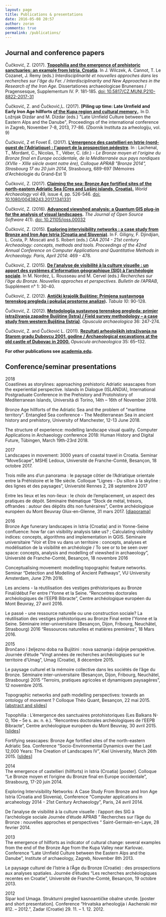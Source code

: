 ```yaml
---
layout: page
title: Publications & presentations
date: 2016-05-08 20:57
author: zoran
comments: true
permalink: /publications/
---
```


Journal and conference papers
-----------------------------

Čučković, Z. (2017). **[Topophilia and the emergence of prehistoric sanctuaries: an example from Istria, Croatia](/2018/topophilia-article)**. In J. Wilczek, A. Cannot, T. Le Cozanet, J. Remy (eds.) *Interdisciplinarité et nouvelles approches dans les recherches sur l'âge du Fer. / Interdisciplinarity and New Approaches in the Research of the Iron Age.* Dissertationes archaeologicae Brunenses / Pragensesque, Supplementum IV. P. 181-185.  [doi: 10.5817/CZ.MUNI.P210-8822-2017-31](https://dx.doi.org/10.5817/CZ.MUNI.P210-8822-2017-31)

Čučković, Z. and Čučković,L. (2017). **[Piling up time: Late Urnfield and Early Iron Age hillforts [of the Kupa region and cultural memory.](/2018/piling-up-time)**. In D. Ložnjak Dizdar and M. Dizdar (eds.) "Late Urnfield Culture between the Eastern Alps and the Danube", Proceedings of the international conference in Zagreb, November 7-8, 2013, 77-86.  (Zbornik Instituta za arheologiju, vol. 9)  
  
Čučković, Z et Fovet É. (2017). **[L'émergence des castellieri en Istrie (nord-ouest de l'Adriatique) : l'apport de la prospection pédestre](/2018/castellieri/)**. In : Lachenal, T., Mordant, C., Nicolas, T., Véber, C. (dir.) - _Le Bronze moyen et l'origine du Bronze final en Europe occidentale, de la Méditerranée aux pays nordiques (XVIIe - XIIIe siècle avant notre ère), Colloque APRAB "Bronze 2014", Strasbourg 17 au 20 juin 2014_, Strasbourg, 689-697 (Mémoires d'Archéologie du Grand-Est 1)  
  
Čučković, Z. (2017). [**Claiming the sea: Bronze Age fortified sites of the north-eastern Adriatic Sea (Cres and Lošinj islands, Croatia).**](/2017/claiming-the-sea) _World Archaeology_ vol 49, issue 4, pp. 526-546. [doi: 10.1080/00438243.2017.1341331](http://dx.doi.org/10.1080/00438243.2017.1341331)  
  
Čučković, Z. (2016). **[Advanced viewshed analysis: a Quantum GIS plug-in for the analysis of visual landscapes](/2016/article-joss).** _The Journal of Open Source Software_ 4(1). [doi: 10.21105/joss.00032](http://joss.theoj.org/papers/10.21105/joss.00032)  
  
Čučković, Z. (2015). [**Exploring intervisibility networks : a case study from Bronze and Iron Age Istria (Croatia and Slovenia)**](/2015/intervisibility-networks). In F. Giligny, F. Djindjian, L. Costa, P. Moscati and S. Robert (eds.) _CAA 2014 - 21st century Archeaology: concepts, methods and tools. Proceedings of the 42nd Annual Conference on Computer Applications and Quantitative Methods in Archaeology. Paris, April 2014_: 469 - 478.  
  
Čučković, Z. (2015). [**De l’analyse de visibilité à la culture visuelle : un apport des systèmes d’information géographique (SIG) à l’archéologie sociale**](/2015/visibility-aprab). In M. Nordez, L. Rousseau and M. Cervel (eds.) _Recherches sur l’âge du Bronze. Nouvelles approches et perspectives. Bulletin de l’APRAB_, Supplément n° 1: 30-40.  
  
Čučković, Z. (2012). **[Antički krajolik Bujštine: Primjena sustavnoga terenskog pregleda i pokušaj prostorne analize](/2012/stp-tabula/)).** _Tabula 10_: 90-128.  
  
Čučković, Z. (2012). [**Metodologija sustavnog terenskog pregleda: primjer istraživanja zapadne Bujštine (Istra) / Field survey methodology  – a case study from western Bujština (Istria)**](/2012/stp-opuscula/). _Opuscula archaeologica_ 36: 247-274.  
  
Čučković, Z. and Čučković L. (2011). [**Rezultati arheoloških istraživanja na Starom gradu Dubovcu 2001. godine / Archaeological excavations at the old castle of Dubovac in 2000.**](/2011/dubovac) _Opuscula archaeologica_ 35: 65–132.  
  
**For other publications see [academia.edu](http://univ-fcomte.academia.edu/zoran).**  

Conference/seminar presentations
--------------------------------

2018  
Coastlines as storylines: approaching prehistoric Adriatic seascapes from the experiential perspective. Islands in Dialogue (ISLANDIA),
International Postgraduate Conference in the Prehistory and Protohistory of Mediterranean Islands, Università di Torino, 14th – 16th of November 2018.

Bronze Age hillforts of the Adriatic Sea and the problem of "maritime territory". Entangled Sea conference - The Mediterranean Sea in ancient history and prehistory, University of Manchester, 12-13 June 2018.

The structure of experience: modelling landscape visual quality. Computer Applications in Archaeology conference 2018: Human History and Digital Future, Tübingen, March 19th-23rd 2018.
  
2017  
Landscapes in movement: 3000 years of coastal travel in Croatia. Seminar “MoveScape”, MSHE Ledoux, Université de Franche-Comté, Besançon, 18 octobre 2017.  
  
Trois mille ans d’un panorama : le paysage côtier de l’Adriatique orientale entre la Préhistoire et le 19e siècle. Colloque “Lignes - Du sillon à la skyline : des lignes et des paysages”, Université Rennes 2, 28 septembre 2017  
  
Entre les lieux et les non-lieux : le choix de l’emplacement, un aspect des pratiques de dépôt. Séminaire thématique “Stock de métal, trésors, offrandes : autour des dépôts dits non funéraires”, Centre archéologique européen du Mont Beuvray Glux-en-Glenne, 31 mars 2017. \[[diaporama\]](/2018/non-lieux)  
  
2016  
Bronze Age funerary landscapes in Istria (Croatia) and in Yonne-Seine confluence: how far can visibility analysis take us? ; Calculating visibility indices: concepts, algorithms and implementation in QGIS. Séminaire universitaire “Voir et Etre vu dans un territoire : concepts, analyses et modélisation de la visibilité en archéologie / To see or to be seen over space: concepts, analysis and modelling of viewshed in archaeology”, Université de Franche-Comté, Besançon, 18 novembre 2016  
  
Conceptualising movement: modelling topographic feature networks. Seminar “Detection and Modelling of Ancient Pathways”, VU University Amsterdam, June 27th 2016.  
  
Les anciens - la réutilisation des vestiges préhistoriques au Bronze Final/début Fer entre l’Yonne et la Seine. “Rencontres doctorales archéologiques de l’EEPB Bibracte”, Centre archéologique européen du Mont Beuvray, 27 avril 2016.  
  
Le passé - une ressource naturelle ou une construction sociale? La réutilisation des vestiges préhistoriques au Bronze Final entre l’Yonne et la Seine. Séminaire inter-universitaire (Besançon, Dijon, Fribourg, Neuchâtel, Strasbourg) 2016 “Ressources naturelles et matières premières”, 18 Mars 2016.  
  
2015  
Brončano i željezno doba na Bujštini : nova saznanja i daljnje perspektive. Journée d’étude “Vingt années de recherches archéologiques sur le territoire d’Umag”, Umag (Croatie), 8 décembre 2015.  
  
Le paysage culturel et la mémoire collective dans les sociétés de l’âge du Bronze. Séminaire inter-universitaire (Besançon, Dijon, Fribourg, Neuchâtel, Strasbourg) 2015 “Terroirs, pratiques agricoles et dynamiques paysagères”, 12 novembre 2015.  
  
Topographic networks and path modelling perspectives: towards an ontology of movement ? Colloque Théo Quant, Besançon, 22 mai 2015. \[[abstract and slides](http://www.zoran-cuckovic.from.hr/2017/12/topographic-networks.html)\]  
  
Topophilia : L’émergence des sanctuaires protohistoriques (Les Balkans N-O, 10e – 5e s. av. n. è.). “Rencontres doctorales archéologiques de l’EEPB Bibracte”, Centre archéologique européen du Mont Beuvray, 30 avril 2015. \[[slides](http://www.zoran-cuckovic.from.hr/2017/12/topophilia.html)\]  
  
Fortifying seascapes: Bronze Age fortified sites of the north-eastern Adriatic Sea. Conference “Socio-Environmental Dynamics over the Last 12,000 Years: The Creation of Landscapes IV”, Kiel University, March 26th 2015. \[[slides](http://www.zoran-cuckovic.from.hr/2017/12/kiel-seascapes.html)\]  
  
2014  
The emergence of castellieri (hillforts) in Istria (Croatia) \[poster\]. Colloque “Le Bronze moyen et l’origine du Bronze final en Europe occidentale”, Strasbourg, 17-20 juin 2014.  
  
Exploring Intervisibility Networks: A Case Study From Bronze and Iron Age Istria (Croatia and Slovenia), Conference “Computer applications in arcaheology 2014 - 21st Century Archaeology”, Paris, 24 avril 2014.  
  
De l’analyse de visibilité à la culture visuelle : l’apport des SIG à l’archéologie sociale Journée d’étude APRAB “ Recherches sur l’âge du Bronze : nouvelles approches et perspectives “ Saint-Germain-en-Laye, 28 fevrier 2014.  
  
2013  
The emergence of hillforts as indicator of cultural change: several examples from the end of the Bronze Age from the Kupa Valley near Karlovac. Conference “Late Urnfield Culture between the Eastern Alps and the Danube”, Institute of archaeology, Zagreb, November 8th 2013.  
  
Le paysage culturel de l’Istrie à l’Âge du Bronze (Croatie) : des prospections aux analyses spatiales. Journée d’études “Les recherches archéologiques recentes en Croatie”, Université de Franche-Comté, Besançon, 19 octobre 2013.  
  
2012  
Sipar kod Umaga. Strukturni pregled kasnoantičke obalne utvrde. \[poster and short presentation\]. Conference “Hrvatska arheologija i Aachenski mir 812. – 2012.”, Zadar (Croatie) 29. 11. – 1. 12. 2012.

